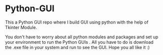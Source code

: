 # Python-GUI
This a Python GUI repo where I build GUI using python with the help of Tkinter Module.

You don't have to worry about all python modules and packages and set up your environment to run the Python GUIs . All you have to do is download the .exe file in your system and run to see the GUI. Hope you all like it :)